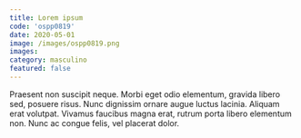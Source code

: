 ```yaml
---
title: Lorem ipsum
code: 'ospp0819'
date: 2020-05-01
image: /images/ospp0819.png
images:
category: masculino
featured: false
---
```


Praesent non suscipit neque. Morbi eget odio elementum, gravida libero sed, posuere risus. Nunc dignissim ornare augue luctus lacinia. Aliquam erat volutpat. Vivamus faucibus magna erat, rutrum porta libero elementum non. Nunc ac congue felis, vel placerat dolor.
